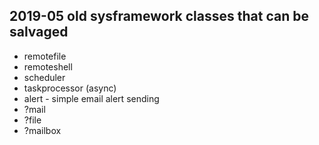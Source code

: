 
## 2019-05 old sysframework classes that can be salvaged

* remotefile
* remoteshell
* scheduler
* taskprocessor (async)
* alert - simple email alert sending
* ?mail
* ?file
* ?mailbox
